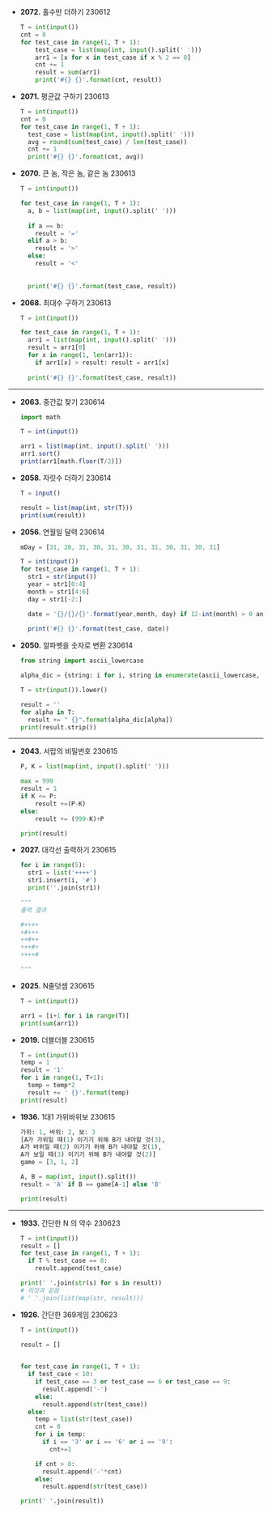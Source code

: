 - **2072.** 홀수만 더하기 230612
    
    ```python
    T = int(input())
    cnt = 0
    for test_case in range(1, T + 1):
        test_case = list(map(int, input().split(' ')))
        arr1 = [x for x in test_case if x % 2 == 0]
        cnt += 1
        result = sum(arr1)
        print('#{} {}'.format(cnt, result))
    ```
    
- **2071.** 평균값 구하기 230613
    
    ```python
    T = int(input())
    cnt = 0
    for test_case in range(1, T + 1):
      test_case = list(map(int, input().split(' ')))
      avg = round(sum(test_case) / len(test_case))
      cnt += 1
      print('#{} {}'.format(cnt, avg))
    ```
    
- **2070.** 큰 놈, 작은 놈, 같은 놈 230613
    
    ```python
    T = int(input())
    
    for test_case in range(1, T + 1):
      a, b = list(map(int, input().split(' ')))
      
      if a == b:
        result = '='
      elif a > b:
        result = '>'
      else:
        result = '<'
        
      
      print('#{} {}'.format(test_case, result))
    ```
    
- **2068.** 최대수 구하기 230613
    
    ```python
    T = int(input())
    
    for test_case in range(1, T + 1):
      arr1 = list(map(int, input().split(' ')))
      result = arr1[0]
      for x in range(1, len(arr1)):
        if arr1[x] > result: result = arr1[x]
      
      print('#{} {}'.format(test_case, result))
    ```
    

---

- **2063.** 중간값 찾기 230614
    
    ```jsx
    import math
    
    T = int(input())
    
    arr1 = list(map(int, input().split(' ')))
    arr1.sort()
    print(arr1[math.floor(T/2)])
    ```
    
- **2058.** 자릿수 더하기 230614
    
    ```jsx
    T = input()
    
    result = list(map(int, str(T)))
    print(sum(result))
    ```
    
- **2056.** 연월일 달력 230614
    
    ```jsx
    mDay = [31, 28, 31, 30, 31, 30, 31, 31, 30, 31, 30, 31]
    
    T = int(input())
    for test_case in range(1, T + 1):
      str1 = str(input())
      year = str1[0:4]
      month = str1[4:6]
      day = str1[-2:]
    
      date = '{}/{}/{}'.format(year,month, day) if 12-int(month) > 0 and month != '00' and int(month) <= 12 and int(day) <= mDay[int(month)-1] else -1
      
      print('#{} {}'.format(test_case, date))
    ```
    
- **2050.** 알파벳을 숫자로 변환 230614
    
    ```python
    from string import ascii_lowercase
    
    alpha_dic = {string: i for i, string in enumerate(ascii_lowercase, start=1)}
    
    T = str(input()).lower()
    
    result = ''
    for alpha in T:
      result += " {}".format(alpha_dic[alpha])
    print(result.strip())
    ```
    

---

- **2043.** 서랍의 비밀번호 230615
    
    ```python
    P, K = list(map(int, input().split(' ')))
    
    max = 999
    result = 1
    if K <= P:
        result +=(P-K)
    else:
        result += (999-K)+P
    
    print(result)
    ```
    
- **2027.** 대각선 출력하기 230615
    
    ```python
    for i in range(5):
      str1 = list('++++')
      str1.insert(i, '#')
      print(''.join(str1))
    
    """
    출력 결과
    
    #++++
    +#+++
    ++#++
    +++#+
    ++++#
    
    """
    ```
    
- **2025.** N줄덧셈 230615
    
    ```python
    T = int(input())
    
    arr1 = [i+1 for i in range(T)]
    print(sum(arr1))
    ```
    
- **2019.** 더블더블 230615
    
    ```python
    T = int(input())
    temp = 1
    result = '1'
    for i in range(1, T+1):
      temp = temp*2
      result += ' {}'.format(temp)
    print(result)
    ```
    
- **1936.** 1대1 가위바위보 230615
    
    ```python
    가위: 1, 바위: 2, 보: 3
    [A가 가위일 때(1) 이기기 위해 B가 내야할 것(3),
    A가 바위일 때(2) 이기기 위해 B가 내야할 것(1),
    A가 보일 때(3) 이기기 위해 B가 내야할 것(2)]
    game = [3, 1, 2]
    
    A, B = map(int, input().split())
    result = 'A' if B == game[A-1] else 'B'
    
    print(result)
    ```

<hr>

- **1933.** 간단한 N 의 약수 230623
    
    ```python
    T = int(input())
    result = []
    for test_case in range(1, T + 1):
      if T % test_case == 0:
        result.append(test_case)
    
    print(' '.join(str(s) for s in result))
    # 이것과 같음
    # ' '.join(list(map(str, result)))
    ```
    
- **1926.** 간단한 369게임 230623
    
    ```python
    T = int(input())
    
    result = []
    
        
    for test_case in range(1, T + 1):
      if test_case < 10:
        if test_case == 3 or test_case == 6 or test_case == 9:
          result.append('-')
        else:
          result.append(str(test_case))
      else:
        temp = list(str(test_case))
        cnt = 0
        for i in temp:
          if i == '3' or i == '6' or i == '9':
            cnt+=1
    
        if cnt > 0:
          result.append('-'*cnt)
        else:
          result.append(str(test_case))
    
    print(' '.join(result))
    ```
